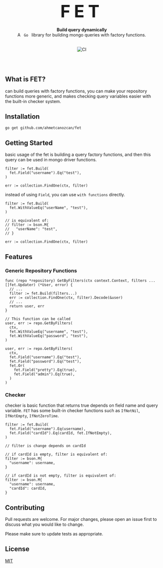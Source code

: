 <h1 style="font-size:400%; letter-spacing: 12px" align="center">FET</h1>

<div style="margin-top: -20px" align="center">
  <strong>Build query dynamically</strong>
</div>

<div align="center">
  A <code> Go </code> library for building mongo queries with factory functions. 
</div>

<br/>

<div align="center">

![CI](https://github.com/ahmetcanozcan/fet/actions/workflows/ci.yaml/badge.svg)

</div>
<br>

<br />

## What is FET?

can build queries with factory functions, you can make your repository functions more generic, and makes checking query variables easier with the built-in checker system.

## Installation

```bash
go get github.com/ahmetcanozcan/fet
```

## Getting Started

basic usage of the fet is building a query factory functions, and then this query can be used in mongo driver functions.

```golang
filter := fet.Build(
  fet.Field("username").Eq("test"),
)

err := collection.FindOne(ctx, filter)
```

instead of using `Field`, you can use `with functions` directly.

```golang
filter := fet.Build(
  fet.WithValueEq("userName", "test"),
)

// is equivalent of:
// filter := bson.M{
//   "userName": "test",
// }

err := collection.FindOne(ctx, filter)

```

## Features

### Generic Repository Functions

```golang
func (repo *repository) GetByFilters(ctx context.Context, filters ...[]fet.Updater) (*User, error) {
  // ...
  filter := fet.Build(filters...)
  err := collection.FindOne(ctx, filter).Decode(&user)
  // ...
  return user, err
}

// This function can be called
user, err := repo.GetByFilters(
  ctx,
  fet.WithValueEq("username", "test"),
  fet.WithValueEq("password", "test"),
)

user, err := repo.GetByFilters(
  ctx,
  fet.Field("username").Eq("test"),
  fet.Field("password").Eq("test"),
  fet.Or(
    fet.Field("pretty").Eq(true),
    fet.Field("admin").Eq(true),
  )
)

```

### Checker

checker is basic function that returns true depends on field name and query variable. `FET` has some built-in checker functions such as `IfNotNil`, `IfNotEmpty`, `IfNotZeroTime`.

```golang
filter := fet.Build(
  fet.Field("username").Eq(username),
  fet.Field("cardId").Eq(cardId, fet.IfNotEmpty),
)

// filter is change depends on cardId

// if cardId is empty, filter is equivalent of:
filter := bson.M{
  "username": username,
}

// if cardId is not empty, filter is equivalent of:
filter := bson.M{
  "username": username,
  "cardId": cardId,
}

```

## Contributing

Pull requests are welcome. For major changes, please open an issue first to discuss what you would like to change.

Please make sure to update tests as appropriate.

## License

[MIT](https://choosealicense.com/licenses/mit/)
